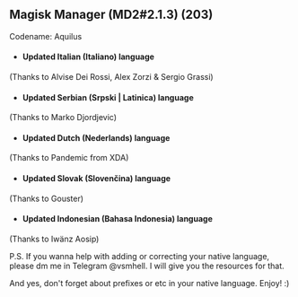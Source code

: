 ## Magisk Manager (MD2#2.1.3) (203)
   Codename: Aquilus
- #### Updated Italian (Italiano) language
(Thanks to Alvise Dei Rossi, Alex Zorzi & Sergio Grassi)
- #### Updated Serbian (Srpski | Latinica) language
 (Thanks to Marko Djordjevic)
- #### Updated Dutch (Nederlands) language
(Thanks to Pandemic from XDA)
- #### Updated Slovak (Slovenčina) language
(Thanks to Gouster)
- #### Updated Indonesian (Bahasa Indonesia) language
(Thanks to Iwänz Aosip)

P.S.
If you wanna help with adding or correcting your native language, please dm me in Telegram @vsmhell.
I will give you the resources for that.

And yes, don't forget about prefixes or etc in your native language.
Enjoy! :)
